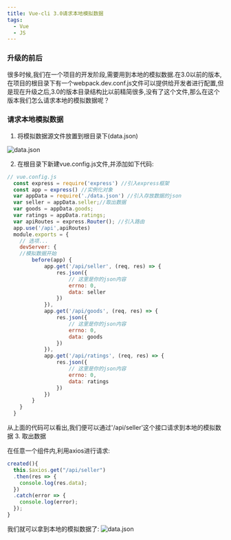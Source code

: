 ```yaml
---
title: Vue-cli 3.0请求本地模拟数据
tags:
  - Vue
  - JS
---
```


### 升级的前后

  很多时候,我们在一个项目的开发阶段,需要用到本地的模拟数据.在3.0以前的版本,在项目的根目录下有一个webpack.dev.conf.js文件可以提供给开发者进行配置,但是现在升级之后,3.0的版本目录结构比以前精简很多,没有了这个文件,那么在这个版本我们怎么请求本地的模拟数据呢？
  <!-- more -->

### 请求本地模拟数据

  1. 将模拟数据源文件放置到根目录下(data.json)   


  ![data.json](http://wx2.sinaimg.cn/mw690/89296167gy1fw423ia7kej20xu0w00z6.jpg "文件位置")


  2. 在根目录下新建vue.config.js文件,并添加如下代码:    




  ``` js
  // vue.config.js
    const express = require('express') //引入express框架
    const app = express() //实例化对象
    var appData = require('./data.json') //引入存放数据的json
    var seller = appData.seller;//取出数据
    var goods = appData.goods;
    var ratings = appData.ratings;
    var apiRoutes = express.Router(); //引入路由
    app.use('/api',apiRoutes)
    module.exports = {
      // 选项...
      devServer: {
      //模拟数据开始
          before(app) {
              app.get('/api/seller', (req, res) => {
                  res.json({
                      // 这里是你的json内容
                      errno: 0,
                      data: seller
                  })
              }),
              app.get('/api/goods', (req, res) => {
                  res.json({
                      // 这里是你的json内容
                      errno: 0,
                      data: goods
                  })
              }),
              app.get('/api/ratings', (req, res) => {
                  res.json({
                      // 这里是你的json内容
                      errno: 0,
                      data: ratings
                  })
              })
          }
      }
    }

  ```
  从上面的代码可以看出,我们便可以通过'/api/seller'这个接口请求到本地的模拟数据
  3. 取出数据         


  在任意一个组件内,利用axios进行请求:
  ```js
  created(){
    this.$axios.get("/api/seller")
    .then(res => {
      console.log(res.data);
    })
    .catch(error => {
      console.log(error);
    });
  }
  ```
  我们就可以拿到本地的模拟数据了:
  ![data.json](http://wx2.sinaimg.cn/mw690/89296167gy1fw41qkqekwj20uy0uqwlr.jpg "文件位置")
